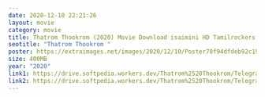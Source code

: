```yaml
---
date: 2020-12-10 22:21:26
layout: movie
category: movie
title: Thatrom Thookrom (2020) Movie Download isaimini HD Tamilrockers 400mb
seotitle: "Thatrom Thookrom "
poster: https://extraimages.net/images/2020/12/10/Poster70f94dfdeb92c19e.jpg
size: 400MB
year: "2020"
link1: https://drive.softpedia.workers.dev/Thatrom%2520Thookrom/Telegram%2520%40isaiminidownload%2520-%2520THATROM%2520THOOKROM%2520(2020)%2520Tamil%2520HDRip%2520-%2520400MB%2520-%2520x264%2520-%2520MP3.mkv?rootId=0AJtZkTkXLBuYUk9PVA
link2: https://drive.softpedia.workers.dev/Thatrom%2520Thookrom/Telegram%2520%40isaiminidownload%2520-%2520THATROM%2520THOOKROM%2520(2020)%2520Tamil%2520HDRip%2520-%2520400MB%2520-%2520x264%2520-%2520MP3.mkv?rootId=0AJtZkTkXLBuYUk9PVA
---
```

